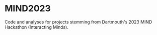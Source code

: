 # MIND2023
Code and analyses for projects stemming from Dartmouth's 2023 MIND Hackathon (Interacting Minds).
